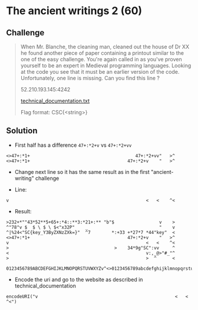 
# The ancient writings 2 (60)

## Challenge

> When Mr. Blanche, the cleaning man, cleaned out the house of Dr XX he found another piece of paper containing a printout similar to the one of the easy challenge.
> You're again called in as you've proven yourself to be an expert in Medieval programming languages.
> Looking at the code you see that it must be an earlier version of the code.
> Unfortunately, one line is missing. Can you find this line ?
> 
> 52.210.193.145:4242
> 
> [technical_documentation.txt](technical_documentation.txt)
>
> Flag format: CSC{&lt;string&gt;}

## Solution

* First half has a difference `47+:*2+v` vs `47+:*2+vv`

```
<>47+:*1+                                        47+:*2+vv"   >^
<>47+:*1+                                     47+:*2+v    "   >^
```

* Change next line so it has the same result as in the first "ancient-writing" challenge

* Line:
```
v                                                    <   <    ^<
```

* Result: 
```
>232+*""43*52**5+65+:*4::**3:*21+:** "b"$                 v    >
^"78"v $  $ \ $ \ $<"x32P"    _                           "    v
^|%24<"SC{key_Y3ByZXNzZXk=}"  ^7        *:+33 +*27*7 *44"key"  <
<>47+:*1+                                     47+:*2+v    "   >^
v                                                    <   <    ^<
>                                        >    34*9g"SC":vv     ^            
<                                                    v:,_@>"#_"^
>                                                    >  ^      <

0123456789ABCDEFGHIJKLMNOPQRSTUVWXYZv^<>0123456789abcdefghijklmnopqrstuvwxyz
```

* Encode the uri and go to the website as described in technical_documentation 

```
encodeURI("v                                                    <   <    ^<")
```
